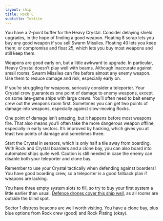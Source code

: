 ```yaml
---
layout: ship
title: Rock C
subtitle: Tektite
---
```


You have a 2-point buffer for the Heavy Crystal. Consider delaying shield upgrades, in the hope of finding a good weapon. Floating 8 scrap lets you buy any good weapon if you sell Swarm Missiles. Floating 40 lets you keep them; or compromise and float 25, which lets you buy most weapons and still keep them.

Weapons are good early on, but a little awkward to upgrade. In particular, Heavy Crystal doesn’t play well with beams. Although inaccurate against small rooms, Swarm Missiles can fire before almost any enemy weapon. Use them to reduce damage and risk, especially early on.

If you’re struggling for weapons, seriously consider a teleporter. Your Crystal crew guarantees one point of damage to enemy weapons, except on some late-game ships with large crews. You’ll often need to bait enemy crew out the weapons room first. Sometimes you can get two points of damage into weapons, especially against slow-moving Rocks.

One point of damage isn’t amazing, but it happens before most weapons fire. That also means you’ll often take the more dangerous weapon offline, especially in early sectors. It’s improved by hacking, which gives you at least two points of damage and sometimes three.

Start the Crystal in sensors, which is only half a tile away from boarding. With Rock and Crystal boarders and a clone bay, you can also board into automated ships quite well. Caution is still needed in case the enemy can disable both your teleporter and clone bay.

Remember to use your Crystal tactically when defending against boarders! You have good boarding crew, so a teleporter is a good fallback plan if weapons are lacking.

You have three empty system slots to fill, so try to buy your first system a little earlier than usual. [Defence drones cover this ship well](https://i.imgur.com/xtqlP7k.jpg), as all rooms are outside the blind spot.

Sector 1 distress beacons are well worth visiting. You have a clone bay, plus blue options from Rock crew (good) and Rock Plating (okay).